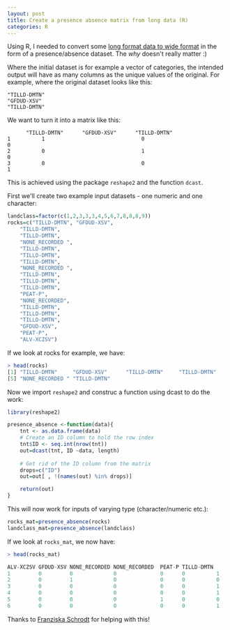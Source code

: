 ```yaml
---
layout: post
title: Create a presence absence matrix from long data (R)
categories: R
---
```


Using R, I needed to convert some [long format data to wide format](https://en.wikipedia.org/wiki/Wide_and_narrow_data) in the form of a presence/absence dataset. The *why* doesn't really matter :)

Where the initial dataset is for example a vector of categories, the intended output will have as many columns as the unique values of the original. For example, where the original dataset looks like this:

```
"TILLD-DMTN"
"GFDUD-XSV"
"TILLD-DMTN"
```

We want to turn it into a matrix like this:

```
      "TILLD-DMTN"      "GFDUD-XSV"      "TILLD-DMTN"
1          1                               0                            0
2          0                               1                            0
3          0                               0                            1
```

This is achieved using the package `reshape2` and the function `dcast`.

First we'll create two example input datasets - one numeric and one character:

```R
landclass=factor(c(1,2,3,3,3,4,5,6,7,8,8,8,9))
rocks=c("TILLD-DMTN", "GFDUD-XSV", 
    "TILLD-DMTN",
    "TILLD-DMTN",
    "NONE_RECORDED ",
    "TILLD-DMTN",
    "TILLD-DMTN",
    "TILLD-DMTN",
    "NONE_RECORDED ",
    "TILLD-DMTN",
    "TILLD-DMTN",
    "TILLD-DMTN",
    "PEAT-P",
    "NONE_RECORDED",
    "TILLD-DMTN",
    "TILLD-DMTN",
    "TILLD-DMTN",
    "GFDUD-XSV",
    "PEAT-P",
    "ALV-XCZSV")
```

If we look at rocks for example, we have:

```R
> head(rocks)
[1] "TILLD-DMTN"     "GFDUD-XSV"      "TILLD-DMTN"     "TILLD-DMTN"    
[5] "NONE_RECORDED " "TILLD-DMTN" 
```

Now we import `reshape2` and construc a function using dcast to do the work:

```R
library(reshape2)

presence_absence <-function(data){
    tnt <- as.data.frame(data)
    # Create an ID column to hold the row index
    tnt$ID <- seq.int(nrow(tnt))
    out=dcast(tnt, ID ~data, length)
    
    # Get rid of the ID column from the matrix
    drops=c("ID")
    out=out[ , !(names(out) %in% drops)]

    return(out)
}
```

This will now work for inputs of varying type (character/numeric etc.):

```R
rocks_mat=presence_absence(rocks)
landclass_mat=presence_absence(landclass)
```

If we look at `rocks_mat`, we now have:

```R
> head(rocks_mat)

ALV-XCZSV GFDUD-XSV NONE_RECORDED NONE_RECORDED  PEAT-P TILLD-DMTN
1         0         0             0              0      0          1
2         0         1             0              0      0          0
3         0         0             0              0      0          1
4         0         0             0              0      0          1
5         0         0             0              1      0          0
6         0         0             0              0      0          1
```

Thanks to [Franziska Schrodt](http://fischrodt.wixsite.com/fisw) for helping with this!


